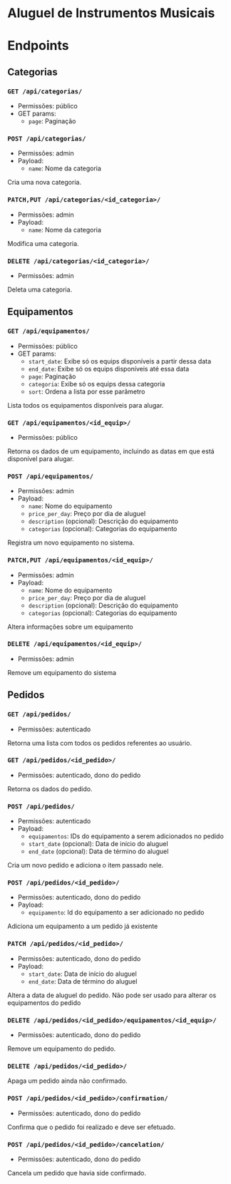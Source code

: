 Aluguel de Instrumentos Musicais
================================

# Endpoints

## Categorias

### `GET /api/categorias/`
- Permissões: público
- GET params:
    + `page`: Paginação

### `POST /api/categorias/`
- Permissões: admin
- Payload:
    + `name`: Nome da categoria

Cria uma nova categoria.

### `PATCH,PUT /api/categorias/<id_categoria>/`
- Permissões: admin
- Payload:
    + `name`: Nome da categoria

Modifica uma categoria.

### `DELETE /api/categorias/<id_categoria>/`
- Permissões: admin

Deleta uma categoria.


## Equipamentos

### `GET /api/equipamentos/`
- Permissões: público
- GET params:
    + `start_date`: Exibe só os equips disponíveis a partir dessa data
    + `end_date`: Exibe só os equips disponíveis até essa data
    + `page`: Paginação
    + `categoria`: Exibe só os equips dessa categoria
    + `sort`: Ordena a lista por esse parâmetro

Lista todos os equipamentos disponíveis para alugar.

### `GET /api/equipamentos/<id_equip>/`
- Permissões: público

Retorna os dados de um equipamento, incluindo as datas em que está disponível para alugar.

### `POST /api/equipamentos/`
- Permissões: admin
- Payload:
    + `name`: Nome do equipamento
    + `price_per_day`: Preço por dia de aluguel
    + `description` (opcional): Descrição do equipamento
    + `categorias` (opcional): Categorias do equipamento

Registra um novo equipamento no sistema.

### `PATCH,PUT /api/equipamentos/<id_equip>/`
- Permissões: admin
- Payload:
    + `name`: Nome do equipamento
    + `price_per_day`: Preço por dia de aluguel
    + `description` (opcional): Descrição do equipamento
    + `categorias` (opcional): Categorias do equipamento

Altera informações sobre um equipamento

### `DELETE /api/equipamentos/<id_equip>/`
- Permissões: admin

Remove um equipamento do sistema


## Pedidos

### `GET /api/pedidos/`
- Permissões: autenticado

Retorna uma lista com todos os pedidos referentes ao usuário.

### `GET /api/pedidos/<id_pedido>/`
- Permissões: autenticado, dono do pedido

Retorna os dados do pedido.

### `POST /api/pedidos/`
- Permissões: autenticado
- Payload:
    + `equipamentos`: IDs do equipamento a serem adicionados no pedido
    + `start_date` (opcional): Data de início do aluguel
    + `end_date` (opcional): Data de término do aluguel

Cria um novo pedido e adiciona o item passado nele.

### `POST /api/pedidos/<id_pedido>/`
- Permissões: autenticado, dono do pedido
- Payload:
    + `equipamento`: Id do equipamento a ser adicionado no pedido
    
Adiciona um equipamento a um pedido já existente

### `PATCH /api/pedidos/<id_pedido>/`
- Permissões: autenticado, dono do pedido
- Payload:
    + `start_date`: Data de início do aluguel
    + `end_date`: Data de término do aluguel

Altera a data de aluguel do pedido. Não pode ser usado para alterar os equipamentos do pedido

### `DELETE /api/pedidos/<id_pedido>/equipamentos/<id_equip>/`
- Permissões: autenticado, dono do pedido

Remove um equipamento do pedido.

### `DELETE /api/pedidos/<id_pedido>/`

Apaga um pedido ainda não confirmado.

### `POST /api/pedidos/<id_pedido>/confirmation/`
- Permissões: autenticado, dono do pedido

Confirma que o pedido foi realizado e deve ser efetuado.

### `POST /api/pedidos/<id_pedido>/cancelation/`
- Permissões: autenticado, dono do pedido

Cancela um pedido que havia side confirmado.